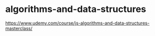 # algorithms-and-data-structures
https://www.udemy.com/course/js-algorithms-and-data-structures-masterclass/
